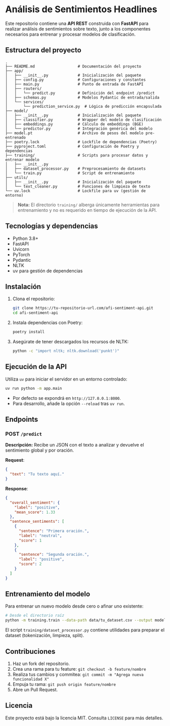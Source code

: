 # Análisis de Sentimientos Headlines

Este repositorio contiene una **API REST** construida con **FastAPI** para realizar análisis de sentimientos sobre texto, junto a los componentes necesarios para entrenar y procesar modelos de clasificación.

## Estructura del proyecto

```text
.
├── README.md                   # Documentación del proyecto
├── app/
│   ├── __init__.py             # Inicialización del paquete
│   ├── config.py               # Configuraciones y constantes
│   ├── main.py                 # Punto de entrada de FastAPI
│   ├── routers/
│   │   └── predict.py          # Definición del endpoint /predict
│   ├── schemas.py              # Modelos Pydantic de entrada/salida
│   └── services/
│       └── prediction_service.py  # Lógica de predicción encapsulada
├── model/
│   ├── __init__.py             # Inicialización del paquete
│   ├── classifier.py           # Wrapper del modelo de clasificación
│   ├── embeddings.py           # Cálculo de embeddings (BGE)
│   └── predictor.py            # Integración genérica del modelo
├── model.pt                    # Archivo de pesos del modelo pre-entrenado
├── poetry.lock                 # Lockfile de dependencias (Poetry)
├── pyproject.toml              # Configuración de Poetry y dependencias
├── training/                   # Scripts para procesar datos y entrenar modelo
│   ├── __init__.py
│   ├── dataset_processor.py    # Preprocesamiento de datasets
│   └── train.py                # Script de entrenamiento
├── utils/
│   ├── __init__.py             # Inicialización del paquete
│   └── text_cleaner.py         # Funciones de limpieza de texto
└── uv.lock                     # Lockfile para uv (gestión de entorno)
```

> **Nota:** El directorio `training/` alberga únicamente herramientas para entrenamiento y no es requerido en tiempo de ejecución de la API.

## Tecnologías y dependencias

* Python 3.8+
* FastAPI
* Uvicorn
* PyTorch
* Pydantic
* NLTK
* uv para gestión de dependencias

## Instalación

1. Clona el repositorio:

   ```bash
   git clone https://tu-repositorio-url.com/afi-sentiment-api.git
   cd afi-sentiment-api
   ```

2. Instala dependencias con Poetry:

   ```bash
   poetry install
   ```

3. Asegúrate de tener descargados los recursos de NLTK:

   ```bash
   python -c "import nltk; nltk.download('punkt')"
   ```

## Ejecución de la API

Utiliza `uv` para iniciar el servidor en un entorno controlado:

```bash
uv run python -m app.main
```

* Por defecto se expondrá en `http://127.0.0.1:8000`.
* Para desarrollo, añade la opción `--reload` tras `uv run`.

## Endpoints

### POST `/predict`

**Descripción:**
Recibe un JSON con el texto a analizar y devuelve el sentimiento global y por oración.

**Request**:

```json
{
  "text": "Tu texto aquí."
}
```

**Response**:

```json
{
  "overall_sentiment": {
    "label": "positive",
    "mean_score": 1.33
  },
  "sentence_sentiments": [
    {
      "sentence": "Primera oración.",
      "label": "neutral",
      "score": 1
    },
    {
      "sentence": "Segunda oración.",
      "label": "positive",
      "score": 2
    }
  ]
}
```

## Entrenamiento del modelo

Para entrenar un nuevo modelo desde cero o afinar uno existente:

```bash
# Desde el directorio raíz
python -m training.train --data-path data/tu_dataset.csv --output model.pt
```

El script `training/dataset_processor.py` contiene utilidades para preparar el dataset (tokenización, limpieza, split).

## Contribuciones

1. Haz un fork del repositorio.
2. Crea una rama para tu feature: `git checkout -b feature/nombre`
3. Realiza tus cambios y commitea: `git commit -m "Agrega nueva funcionalidad X"`
4. Empuja tu rama: `git push origin feature/nombre`
5. Abre un Pull Request.

## Licencia

Este proyecto está bajo la licencia MIT. Consulta `LICENSE` para más detalles.
